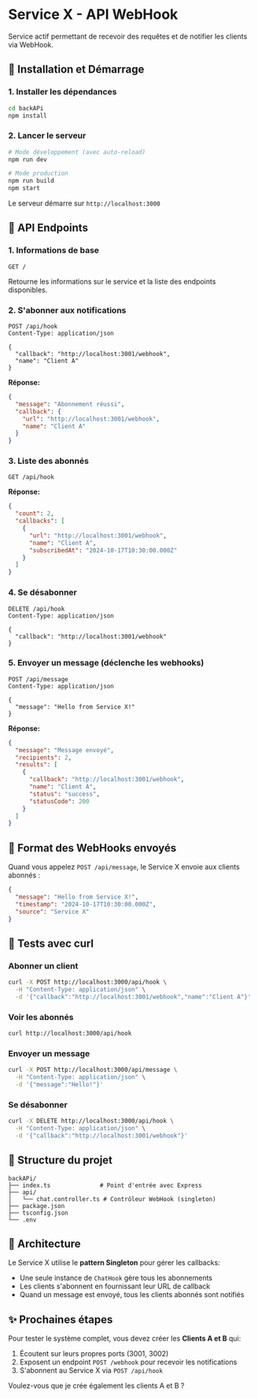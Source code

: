 # Service X - API WebHook

Service actif permettant de recevoir des requêtes et de notifier les clients via WebHook.

## 🚀 Installation et Démarrage

### 1. Installer les dépendances
```bash
cd backAPi
npm install
```

### 2. Lancer le serveur
```bash
# Mode développement (avec auto-reload)
npm run dev

# Mode production
npm run build
npm start
```

Le serveur démarre sur `http://localhost:3000`

## 📡 API Endpoints

### 1. Informations de base
```http
GET /
```
Retourne les informations sur le service et la liste des endpoints disponibles.

### 2. S'abonner aux notifications
```http
POST /api/hook
Content-Type: application/json

{
  "callback": "http://localhost:3001/webhook",
  "name": "Client A"
}
```

**Réponse:**
```json
{
  "message": "Abonnement réussi",
  "callback": {
    "url": "http://localhost:3001/webhook",
    "name": "Client A"
  }
}
```

### 3. Liste des abonnés
```http
GET /api/hook
```

**Réponse:**
```json
{
  "count": 2,
  "callbacks": [
    {
      "url": "http://localhost:3001/webhook",
      "name": "Client A",
      "subscribedAt": "2024-10-17T10:30:00.000Z"
    }
  ]
}
```

### 4. Se désabonner
```http
DELETE /api/hook
Content-Type: application/json

{
  "callback": "http://localhost:3001/webhook"
}
```

### 5. Envoyer un message (déclenche les webhooks)
```http
POST /api/message
Content-Type: application/json

{
  "message": "Hello from Service X!"
}
```

**Réponse:**
```json
{
  "message": "Message envoyé",
  "recipients": 2,
  "results": [
    {
      "callback": "http://localhost:3001/webhook",
      "name": "Client A",
      "status": "success",
      "statusCode": 200
    }
  ]
}
```

## 🔧 Format des WebHooks envoyés

Quand vous appelez `POST /api/message`, le Service X envoie aux clients abonnés :

```json
{
  "message": "Hello from Service X!",
  "timestamp": "2024-10-17T10:30:00.000Z",
  "source": "Service X"
}
```

## 🧪 Tests avec curl

### Abonner un client
```bash
curl -X POST http://localhost:3000/api/hook \
  -H "Content-Type: application/json" \
  -d '{"callback":"http://localhost:3001/webhook","name":"Client A"}'
```

### Voir les abonnés
```bash
curl http://localhost:3000/api/hook
```

### Envoyer un message
```bash
curl -X POST http://localhost:3000/api/message \
  -H "Content-Type: application/json" \
  -d '{"message":"Hello!"}'
```

### Se désabonner
```bash
curl -X DELETE http://localhost:3000/api/hook \
  -H "Content-Type: application/json" \
  -d '{"callback":"http://localhost:3001/webhook"}'
```

## 📁 Structure du projet

```
backAPi/
├── index.ts              # Point d'entrée avec Express
├── api/
│   └── chat.controller.ts # Contrôleur WebHook (singleton)
├── package.json
├── tsconfig.json
└── .env
```

## 🎯 Architecture

Le Service X utilise le **pattern Singleton** pour gérer les callbacks:
- Une seule instance de `ChatHook` gère tous les abonnements
- Les clients s'abonnent en fournissant leur URL de callback
- Quand un message est envoyé, tous les clients abonnés sont notifiés

## ✨ Prochaines étapes

Pour tester le système complet, vous devez créer les **Clients A et B** qui:
1. Écoutent sur leurs propres ports (3001, 3002)
2. Exposent un endpoint `POST /webhook` pour recevoir les notifications
3. S'abonnent au Service X via `POST /api/hook`

Voulez-vous que je crée également les clients A et B ?
